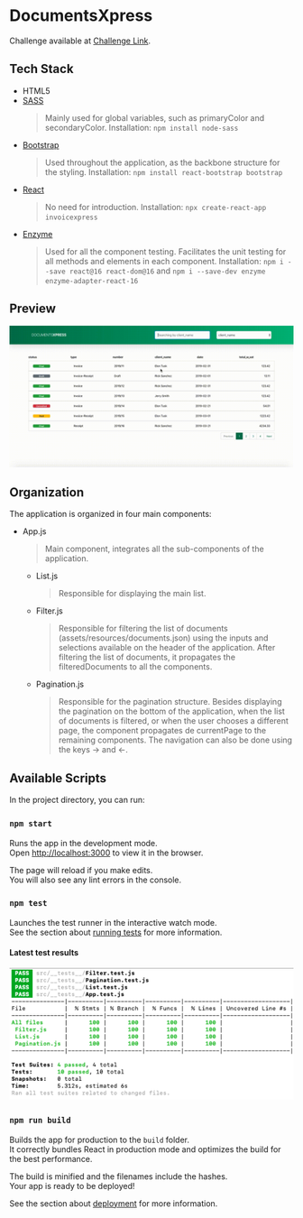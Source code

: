 # DocumentsXpress

Challenge available at [Challenge Link](https://github.com/weareswat/challenges/blob/master/2-frontend/react-challenge.md).

## Tech Stack

* HTML5
* [SASS](https://sass-lang.com/)
  > Mainly used for global variables, such as primaryColor and secondaryColor.
  > Installation: `npm install node-sass`
* [Bootstrap](https://getbootstrap.com/)
  > Used throughout the application, as the backbone structure for the styling.
  > Installation: `npm install react-bootstrap bootstrap`
* [React](https://reactjs.org/)
  > No need for introduction.
  > Installation: `npx create-react-app invoicexpress`
* [Enzyme](https://airbnb.io/enzyme/)
  > Used for all the component testing. Facilitates the unit testing for all methods and elements in each component.
  > Installation: `npm i --save react@16 react-dom@16` and `npm i --save-dev enzyme enzyme-adapter-react-16`

## Preview

![Preview](/src/assets/resources/preview.gif)

## Organization

The application is organized in four main components:

* App.js
  > Main component, integrates all the sub-components of the application.
  * List.js
      > Responsible for displaying the main list.
  * Filter.js
      > Responsible for filtering the list of documents (assets/resources/documents.json) using the inputs and selections available on the header of the application. After filtering the list of documents, it propagates the filteredDocuments to all the components.
  * Pagination.js
      > Responsible for the pagination structure. Besides displaying the pagination on the bottom of the application, when the list of documents is filtered, or when the user chooses a different page, the component propagates de currentPage to the remaining components. The navigation can also be done using the keys -> and <-.

## Available Scripts

In the project directory, you can run:

### `npm start`

Runs the app in the development mode.<br />
Open [http://localhost:3000](http://localhost:3000) to view it in the browser.

The page will reload if you make edits.<br />
You will also see any lint errors in the console.

### `npm test`

Launches the test runner in the interactive watch mode.<br />
See the section about [running tests](https://facebook.github.io/create-react-app/docs/running-tests) for more information.

#### Latest test results

![Test Results](/src/assets/resources/test_results.png)

### `npm run build`

Builds the app for production to the `build` folder.<br />
It correctly bundles React in production mode and optimizes the build for the best performance.

The build is minified and the filenames include the hashes.<br />
Your app is ready to be deployed!

See the section about [deployment](https://facebook.github.io/create-react-app/docs/deployment) for more information.
